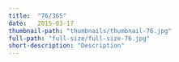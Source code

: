 ```yaml
---
title:  "76/365"
date:   2015-03-17
thumbnail-path: "thumbnails/thumbnail-76.jpg"
full-path: "full-size/full-size-76.jpg"
short-description: "Description"
---
```

